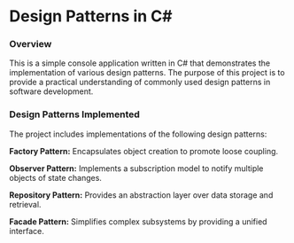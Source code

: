 # Design Patterns in C# #

### Overview ###

This is a simple console application written in C# that demonstrates the implementation of various design patterns. The purpose of this project is to provide a practical understanding of commonly used design patterns in software development.

### Design Patterns Implemented ###

The project includes implementations of the following design patterns:

**Factory Pattern:** Encapsulates object creation to promote loose coupling.

**Observer Pattern:** Implements a subscription model to notify multiple objects of state changes.

**Repository Pattern:** Provides an abstraction layer over data storage and retrieval.

**Facade Pattern:** Simplifies complex subsystems by providing a unified interface.